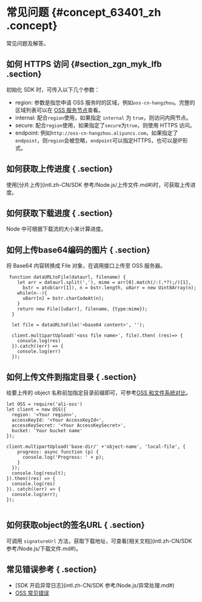# 常见问题 {#concept_63401_zh .concept}

常见问题及解答。

## 如何 HTTPS 访问 {#section_zgn_myk_lfb .section}

初始化 SDK 时，可传入以下几个参数：

-   region: 参数是指您申请 OSS 服务时的区域，例如`oss-cn-hangzhou`。完整的区域列表可以在 [OSS 服务节点](../../../../../intl.zh-CN/开发指南/访问域名（Endpoint）/访问域名和数据中心.md#)查看。
-   internal: 配合`region`使用，如果指定 `internal` 为 `true`，则访问内网节点。
-   secure: 配合`region`使用，如果指定了`secure`为`true`，则使用 HTTPS 访问。
-   endpoint: 例如`http://oss-cn-hangzhou.aliyuncs.com`，如果指定了`endpoint`，则`region`会被忽略，`endpoint`可以指定HTTPS，也可以是IP形式。

## 如何获取上传进度 { .section}

使用[分片上传](intl.zh-CN/SDK 参考/Node.js/上传文件.md#)时，可获取上传进度。

## 如何获取下载进度 { .section}

Node 中可根据下载流的大小来计算进度。

## 如何上传base64编码的图片 { .section}

将 Base64 内容转换成 File 对象，在调用接口上传至 OSS 服务器。

```
 function dataURLtoFile(dataurl, filename) {
    let arr = dataurl.split(','), mime = arr[0].match(/:(.*?);/)[1],
      bstr = atob(arr[1]), n = bstr.length, u8arr = new Uint8Array(n);
    while(n--){
      u8arr[n] = bstr.charCodeAt(n);
    }
    return new File([u8arr], filename, {type:mime});
  }

  let file = dataURLtoFile('<base64 content>', '');

  client.multipartUpload('<oss file name>', file).then( (res)=> {
    console.log(res)
  }).catch((err) => {
    console.log(err)
  });

```

## 如何上传文件到指定目录 { .section}

给要上传的 object 名称前加指定目录前缀即可，可参考[OSS 和文件系统对比](../../../../../intl.zh-CN/开发指南/基本概念介绍.md#)。

```
let OSS = require('ali-oss')
let client = new OSS({
  region: '<Your region>',
  accessKeyId: '<Your AccessKeyId>',
  accessKeySecret: '<Your AccessKeySecret>',
  bucket: 'Your bucket name'
});

client.multipartUpload('base-dir/' +'object-name', 'local-file', {
    progress: async function (p) {
      console.log('Progress: ' + p);
    }
  });
  console.log(result);
}).then((res) => {
  console.log(res)
}). catch((err) => {
  console.log(err);
});


```

## 如何获取object的签名URL { .section}

可调用 `signatureUrl` 方法，获取下载地址，可查看[相关文档](intl.zh-CN/SDK 参考/Node.js/下载文件.md#)。

## 常见错误参考 { .section}

-    [SDK 开启异常日志](intl.zh-CN/SDK 参考/Node.js/异常处理.md#) 
-    [OSS 常见错误](../../../../../intl.zh-CN/常见错误排除/OSS错误响应.md#) 

